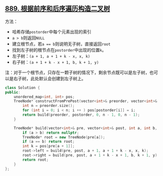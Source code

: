 ## [889. 根据前序和后序遍历构造二叉树](https://leetcode.cn/problems/construct-binary-tree-from-preorder-and-postorder-traversal/)

方法：

- 哈希存储`postorder`中每个元素出现的索引
- `a > b`则返回`NULL`
- 建立根节点，若`a == b`则说明无子树，直接返回`root`
- 找到左子树的根节点在`postorder`中出现的位置`k`。
- 左子树：`(a + 1, a + 1 + k - x, x, k)`
- 右子树：`(a + 1 + k - x + 1, b, k + 1, y)`

注：对于一个根节点，只存在一颗子树的情况下，剩余节点既可以是左子树，也可以是右子树，此处默认会创建到左子树上。

```cpp
class Solution {
public:
    unordered_map<int, int> pos;
    TreeNode* constructFromPrePost(vector<int>& preorder, vector<int>& postorder) {
        int n = preorder.size();
        for (int i = 0; i < n; i ++ ) pos[postorder[i]] = i;
        return build(preorder, postorder, 0, n - 1, 0, n - 1);
    }

    TreeNode* build(vector<int>& pre, vector<int>& post, int a, int b, int x, int y) {
        if (a > b) return nullptr;
        TreeNode* root = new TreeNode(pre[a]);
        if (a == b) return root;
        int k = pos[pre[a + 1]];
        root->left = build(pre, post, a + 1, a + 1 + k - x, x, k);
        root->right = build(pre, post, a + 1 + k - x + 1, b, k + 1, y);
        return root;
    }
};
```


